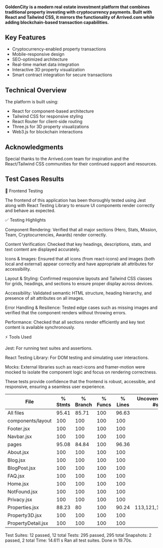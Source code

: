 #### GoldenCity is a modern real estate investment platform that combines traditional property investing with cryptocurrency payments. Built with React and Tailwind CSS, it mirrors the functionality of Arrived.com while adding blockchain-based transaction capabilities.

## Key Features

- Cryptocurrency-enabled property transactions
- Mobile-responsive design
- SEO-optimized architecture
- Real-time market data integration
- Interactive 3D property visualization
- Smart contract integration for secure transactions

## Technical Overview

The platform is built using:

- React for component-based architecture
- Tailwind CSS for responsive styling
- React Router for client-side routing
- Three.js for 3D property visualizations
- Web3.js for blockchain interactions



## Acknowledgments

Special thanks to the Arrived.com team for inspiration and the React/Tailwind CSS communities for their continued support and resources.

## Test Cases Results

🧪 Frontend Testing

The frontend of this application has been thoroughly tested using Jest along with React Testing Library to ensure UI components render correctly and behave as expected.

✅ Testing Highlights

Component Rendering: Verified that all major sections (Hero, Stats, Mission, Team, Cryptocurrencies, Awards) render correctly.

Content Verification: Checked that key headings, descriptions, stats, and text content are displayed accurately.

Icons & Images: Ensured that all icons (from react-icons) and images (both local and external) appear correctly and have appropriate alt attributes for accessibility.

Layout & Styling: Confirmed responsive layouts and Tailwind CSS classes for grids, headings, and sections to ensure proper display across devices.

Accessibility: Validated semantic HTML structure, heading hierarchy, and presence of alt attributes on all images.

Error Handling & Resilience: Tested edge cases such as missing images and verified that the component renders without throwing errors.

Performance: Checked that all sections render efficiently and key text content is available synchronously.

⚡ Tools Used

Jest: For running test suites and assertions.

React Testing Library: For DOM testing and simulating user interactions.

Mocks: External libraries such as react-icons and framer-motion were mocked to isolate the component logic and focus on rendering correctness.

These tests provide confidence that the frontend is robust, accessible, and responsive, ensuring a seamless user experience.

 
File                 | % Stmts | % Branch | % Funcs | % Lines | Uncovered Line #s
---------------------|---------|----------|---------|---------|-------------------
All files            |   95.41 |    85.71 |     100 |   96.63 |
 components/layout   |     100 |      100 |     100 |     100 |
  Footer.jsx         |     100 |      100 |     100 |     100 |
  Navbar.jsx         |     100 |      100 |     100 |     100 |
 pages               |   95.08 |    84.84 |     100 |   96.36 |
  About.jsx          |     100 |      100 |     100 |     100 |
  Blog.jsx           |     100 |      100 |     100 |     100 |
  BlogPost.jsx       |     100 |      100 |     100 |     100 |
  FAQ.jsx            |     100 |      100 |     100 |     100 |
  Home.jsx           |     100 |      100 |     100 |     100 |
  NotFound.jsx       |     100 |      100 |     100 |     100 |
  Privacy.jsx        |     100 |      100 |     100 |     100 |
  Properties.jsx     |   88.23 |       80 |     100 |   90.24 | 113,121,129,146
  Property3D.jsx     |     100 |      100 |     100 |     100 |
  PropertyDetail.jsx |     100 |      100 |     100 |     100 |


Test Suites: 12 passed, 12 total
Tests:       295 passed, 295 total
Snapshots:   2 passed, 2 total
Time:        14.611 s
Ran all test suites.
Done in 19.70s. 
